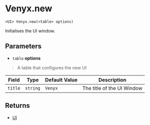 # Venyx.new
```
<UI> Venyx.new(<table> options)
```
Initialises the UI window.

## Parameters
* `table` **options**
> A table that configures the new UI

| Field   | Type     | Default Value | Description                |
| ------- | -------- | ------------- | -------------------------- |
| `title` | `string` | `Venyx`       | The title of the UI Window |

## Returns
* [UI](../UI/index.md)